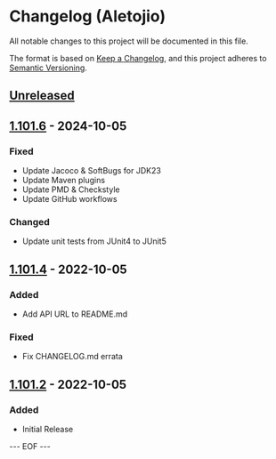 # Changelog (Aletojio)
All notable changes to this project will be documented in this file.

The format is based on [Keep a Changelog](https://keepachangelog.com/en/1.0.0/),
and this project adheres to [Semantic Versioning](https://semver.org/spec/v2.0.0.html).


## [Unreleased]


## [1.101.6] - 2024-10-05

### Fixed
- Update Jacoco & SoftBugs for JDK23
- Update Maven plugins
- Update PMD & Checkstyle
- Update GitHub workflows

### Changed
- Update unit tests from JUnit4 to JUnit5


## [1.101.4] - 2022-10-05

### Added
- Add API URL to README.md

### Fixed
- Fix CHANGELOG.md errata


## [1.101.2] - 2022-10-05

### Added
- Initial Release


[Unreleased]: https://github.com/olyutorskii/Aletojio/compare/v1.101.6...HEAD
[1.101.6]: https://github.com/olyutorskii/Aletojio/compare/v1.101.4...v1.101.6
[1.101.4]: https://github.com/olyutorskii/Aletojio/compare/v1.101.2...v1.101.4
[1.101.2]: https://github.com/olyutorskii/Aletojio/releases/tag/v1.101.2


--- EOF ---
